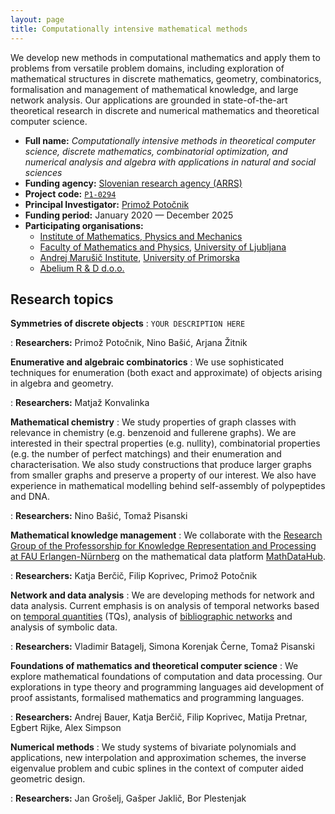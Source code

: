 ```yaml
---
layout: page
title: Computationally intensive mathematical methods
---
```


We develop new methods in computational mathematics and apply them to problems from versatile problem domains, including exploration of mathematical structures in discrete mathematics, geometry, combinatorics, formalisation and management of mathematical knowledge, and large network analysis. Our applications are grounded in state-of-the-art theoretical research in discrete and numerical mathematics and theoretical computer science.


* **Full name:** _Computationally intensive methods in theoretical computer science, discrete mathematics, combinatorial optimization, and numerical analysis and algebra with applications in natural and social sciences_
* **Funding agency:** [Slovenian research agency (ARRS)](https://www.arrs.si/en/index.asp)
* **Project code:** [`P1-0294`](https://cris.cobiss.net/ecris/si/en/project/18055)
* **Principal Investigator:** [Primož Potočnik](https://www.fmf.uni-lj.si/~potocnik/)
* **Funding period:** January 2020 &mdash; December 2025
* **Participating organisations:**
   * [Institute of Mathematics, Physics and Mechanics](http://www.imfm.si/view?set_language=en)
   * [Faculty of Mathematics and Physics](https://www.fmf.uni-lj.si/en/), [University of Ljubljana](https://www.uni-lj.si)
   * [Andrej Marušič Institute](https://www.iam.upr.si/en), [University of Primorska](https://www.upr.si/en)
   * [Abelium R & D d.o.o.](https://abelium.com/en/)

## Research topics

**Symmetries of discrete objects**
: `YOUR DESCRIPTION HERE`

: **Researchers:**
Primož Potočnik,
Nino Bašić,
Arjana Žitnik

**Enumerative and algebraic combinatorics**
: We use sophisticated techniques for enumeration (both exact and approximate) of objects arising in algebra and geometry.

: **Researchers:**
Matjaž Konvalinka

**Mathematical chemistry**
: We study properties of graph classes with relevance in chemistry (e.g. benzenoid and fullerene graphs). We are interested in their spectral properties (e.g. nullity), combinatorial properties (e.g. the number of perfect matchings) and their enumeration and characterisation. We also study constructions that produce larger graphs from smaller graphs and preserve a property of our interest.  We also have experience in mathematical modelling behind self-assembly of polypeptides and DNA.

: **Researchers:**
Nino Bašić,
Tomaž Pisanski

**Mathematical knowledge management**
: We collaborate with the [Research Group of the Professorship for Knowledge Representation and Processing at FAU Erlangen-Nürnberg](https://kwarc.info/) on the mathematical data platform [MathDataHub](https://data.mathhub.info/).

: **Researchers:**
Katja Berčič,
Filip Koprivec,
Primož Potočnik

**Network and data analysis**
: We are developing methods for network and data analysis. Current emphasis is on analysis of temporal networks based on [temporal quantities](https://link.springer.com/article/10.1007/s13278-016-0330-4) (TQs), analysis of [bibliographic networks](https://www.sciencedirect.com/science/article/abs/pii/S1751157719301439) and analysis of symbolic data. 

: **Researchers:**
Vladimir Batagelj,
Simona Korenjak Černe,
Tomaž Pisanski


**Foundations of mathematics and theoretical computer science**
: We explore mathematical foundations of computation and data processing. Our explorations in type theory and programming languages aid development of proof assistants, formalised mathematics and programming languages.

: **Researchers:**
Andrej Bauer,
Katja Berčič,
Filip Koprivec,
Matija Pretnar,
Egbert Rijke,
Alex Simpson

**Numerical methods**
: We study systems of bivariate polynomials and applications, new interpolation and approximation schemes, the inverse eigenvalue problem and cubic splines in the context of computer aided geometric design.

: **Researchers:**
Jan Grošelj,
Gašper Jaklič,
Bor Plestenjak
